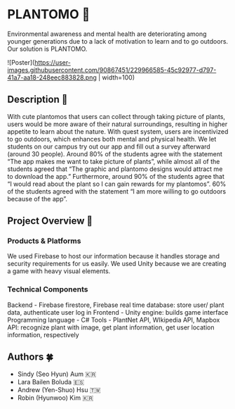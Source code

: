 # PLANTOMO :sunflower:

Environmental awareness and mental health are deteriorating among younger generations due to a lack of motivation to learn and to go outdoors. Our solution is PLANTOMO.

![Poster](https://user-images.githubusercontent.com/90867451/229966585-45c92977-d797-41a7-aa18-248eec883828.png | width=100)
## Description :seedling:

With cute plantomos that users can collect through taking picture of plants, users would be more aware of their natural surroundings, resulting in higher appetite to learn about the nature. With quest system, users are incentivized to go outdoors, which enhances both mental and physical health. We let students on our campus try out our app and fill out a survey afterward (around 30 people). Around 80% of the students agree with the statement “The app makes me want to take picture of plants”, while almost all of the students agreed that “The graphic and plantomo designs would attract me to download the app.” Furthermore, around 90% of the students agree that “I would read about the plant so I can gain rewards for my plantomos”. 60% of the students agreed with the statement “I am more willing to go outdoors because of the app”. 


## Project Overview :maple_leaf:

### Products & Platforms

We used Firebase to host our information because it handles storage and security requirements for us easily. We used Unity because we are creating a game with heavy visual elements.

### Technical Components 

Backend - Firebase firestore, Firebase real time database: store user/ plant data, authenticate user log in
Frontend - Unity engine: builds game interface
Programming language - C#
Tools - PlantNet API, WIkipedia API, Mapbox API: recognize plant with image, get plant information, get user location information, respectively

## Authors :four_leaf_clover:
- Sindy (Seo Hyun) Aum :kr:
- Lara Bailen Boluda :es:
- Andrew (Yen-Shuo) Hsu :taiwan:
- Robin (Hyunwoo) Kim :kr:
